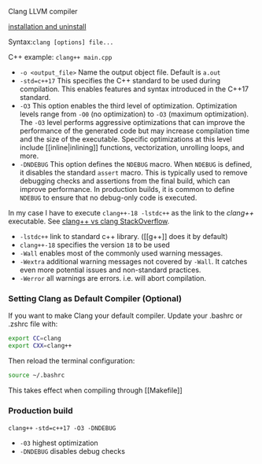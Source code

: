 Clang LLVM compiler

[installation and uninstall](https://ubuntuhandbook.org/index.php/2023/09/how-to-install-clang-17-or-16-in-ubuntu-22-04-20-04/)

Syntax:`clang [options] file...`

C++ example: `clang++ main.cpp`
- `-o <output_file>` Name the output object file. Default is `a.out`
- `-std=c++17`  This specifies the C++ standard to be used during compilation. This enables features and syntax introduced in the C++17 standard.
- `-O3`  This option enables the third level of optimization. Optimization levels range from `-O0` (no optimization) to `-O3` (maximum optimization). The `-O3` level performs aggressive optimizations that can improve the performance of the generated code but may increase compilation time and the size of the executable. Specific optimizations at this level include [[inline|inlining]] functions, vectorization, unrolling loops, and more.
- `-DNDEBUG` This option defines the `NDEBUG` macro. When `NDEBUG` is defined, it disables the standard `assert` macro. This is typically used to remove debugging checks and assertions from the final build, which can improve performance. In production builds, it is common to define `NDEBUG` to ensure that no debug-only code is executed.

In my case I have to execute `clang++-18 -lstdc++` as the link to the *clang++* executable. See [clang++ vs clang StackOverflow](https://stackoverflow.com/a/20052006).
- `-lstdc++` link to standard c++ library. ([[g++]] does it by default)
- `clang++-18` specifies the version `18` to be used
- `-Wall` enables most of the commonly used warning messages.
- `-Wextra` additional warning messages not covered by `-Wall`. It catches even more potential issues and non-standard practices.
- `-Werror` all warnings are errors. i.e. will abort compilation.
	
### Setting Clang as Default Compiler (Optional)
If you want to make Clang your default compiler. Update your .bashrc or .zshrc file with:
```bash
export CC=clang
export CXX=clang++
```
Then reload the terminal configuration:
```sh
source ~/.bashrc 
```
This takes effect when compiling through [[Makefile]] 

### Production build
`clang++` `-std=c++17 -O3 -DNDEBUG`
 - `-03` highest optimization
 - `-DNDEBUG` disables debug checks
